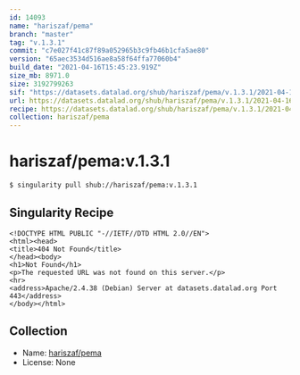 ```yaml
---
id: 14093
name: "hariszaf/pema"
branch: "master"
tag: "v.1.3.1"
commit: "c7e027f41c87f89a052965b3c9fb46b1cfa5ae80"
version: "65aec3534d516ae8a58f64ffa77060b4"
build_date: "2021-04-16T15:45:23.919Z"
size_mb: 8971.0
size: 3192799263
sif: "https://datasets.datalad.org/shub/hariszaf/pema/v.1.3.1/2021-04-16-c7e027f4-65aec353/65aec3534d516ae8a58f64ffa77060b4.sif"
url: https://datasets.datalad.org/shub/hariszaf/pema/v.1.3.1/2021-04-16-c7e027f4-65aec353/
recipe: https://datasets.datalad.org/shub/hariszaf/pema/v.1.3.1/2021-04-16-c7e027f4-65aec353/Singularity
collection: hariszaf/pema
---
```


# hariszaf/pema:v.1.3.1

```bash
$ singularity pull shub://hariszaf/pema:v.1.3.1
```

## Singularity Recipe

```singularity
<!DOCTYPE HTML PUBLIC "-//IETF//DTD HTML 2.0//EN">
<html><head>
<title>404 Not Found</title>
</head><body>
<h1>Not Found</h1>
<p>The requested URL was not found on this server.</p>
<hr>
<address>Apache/2.4.38 (Debian) Server at datasets.datalad.org Port 443</address>
</body></html>
```

## Collection

 - Name: [hariszaf/pema](https://github.com/hariszaf/pema)
 - License: None

